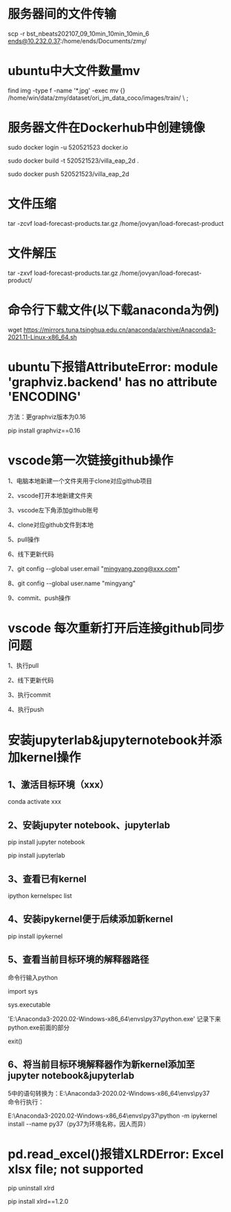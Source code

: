 # 服务器间的文件传输

scp -r bst_nbeats202107_09_10min_10min_10min_6 ends@10.232.0.37:/home/ends/Documents/zmy/

# ubuntu中大文件数量mv
find img  -type f -name '*.jpg' -exec mv {} /home/win/data/zmy/dataset/ori_jm_data_coco/images/train/ \ ;

# 服务器文件在Dockerhub中创建镜像

sudo docker login -u 520521523 docker.io

sudo docker build -t 520521523/villa_eap_2d . 

sudo docker push 520521523/villa_eap_2d
# 文件压缩

tar -zcvf load-forecast-products.tar.gz /home/jovyan/load-forecast-product
# 文件解压

tar -zxvf load-forecast-products.tar.gz /home/jovyan/load-forecast-product/
# 命令行下载文件(以下载anaconda为例)

wget https://mirrors.tuna.tsinghua.edu.cn/anaconda/archive/Anaconda3-2021.11-Linux-x86_64.sh

# ubuntu下报错AttributeError: module 'graphviz.backend' has no attribute 'ENCODING'

方法：更graphviz版本为0.16

pip install graphviz==0.16

# vscode第一次链接github操作

1、电脑本地新建一个文件夹用于clone对应github项目

2、vscode打开本地新建文件夹

3、vscode左下角添加github账号

4、clone对应github文件到本地

5、pull操作

6、线下更新代码

7、git config --global user.email "mingyang.zong@xxx.com"

8、git config --global user.name "mingyang"  

9、commit、push操作
# vscode 每次重新打开后连接github同步问题
1、执行pull

2、线下更新代码

3、执行commit

4、执行push

# 安装jupyterlab&jupyternotebook并添加kernel操作

## 1、激活目标环境（xxx）

conda activate xxx

## 2、安装jupyter notebook、jupyterlab

pip install jupyter notebook

pip install jupyterlab

## 3、查看已有kernel

ipython kernelspec list

## 4、安装ipykernel便于后续添加新kernel

pip install ipykernel

## 5、查看当前目标环境的解释器路径

命令行输入python

import sys

sys.executable

'E:\\Anaconda3-2020.02-Windows-x86_64\\envs\\py37\\python.exe'
记录下来python.exe前面的部分

exit()

## 6、将当前目标环境解释器作为新kernel添加至jupyter notebook&jupyterlab

5中的语句转换为：E:\Anaconda3-2020.02-Windows-x86_64\envs\py37\
命令行执行：

E:\Anaconda3-2020.02-Windows-x86_64\envs\py37\python -m ipykernel install --name py37（py37为环境名称，因人而异）

# pd.read_excel()报错XLRDError: Excel xlsx file; not supported

pip uninstall xlrd

pip install xlrd==1.2.0
